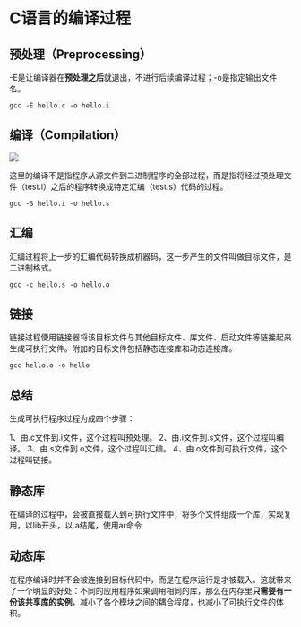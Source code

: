 # C语言的编译过程

## 预处理（Preprocessing）

-E是让编译器在**预处理之后**就退出，不进行后续编译过程；-o是指定输出文件名。

```shell
gcc -E hello.c -o hello.i
```

## 编译（Compilation）

![](https://s2.loli.net/2024/01/13/qWfwmgaBdeONbnZ.png)

这里的编译不是指程序从源文件到二进制程序的全部过程，而是指将经过预处理文件（test.i）之后的程序转换成特定汇编（test.s）代码的过程。

```shell
gcc -S hello.i -o hello.s
```

## 汇编

汇编过程将上一步的汇编代码转换成机器码，这一步产生的文件叫做目标文件，是二进制格式。

```shell
gcc -c hello.s -o hello.o
```

## 链接

链接过程使用链接器将该目标文件与其他目标文件、库文件、启动文件等链接起来生成可执行文件。附加的目标文件包括静态连接库和动态连接库。

```shell
gcc hello.o -o hello
```

## 总结

生成可执行程序过程为成四个步骤：

1、由.c文件到.i文件，这个过程叫预处理。
2、由.i文件到.s文件，这个过程叫编译。
3、由.s文件到.o文件，这个过程叫汇编。
4、由.o文件到可执行文件，这个过程叫链接。

## 静态库

在编译的过程中，会被直接载入到可执行文件中，将多个文件组成一个库，实现复用，以lib开头，以.a结尾，使用ar命令

## 动态库

在程序编译时并不会被连接到目标代码中，而是在程序运行是才被载入。这就带来了一个明显的好处：不同的应用程序如果调用相同的库，那么在内存里**只需要有一份该共享库的实例**，减小了各个模块之间的耦合程度，也减小了可执行文件的体积。